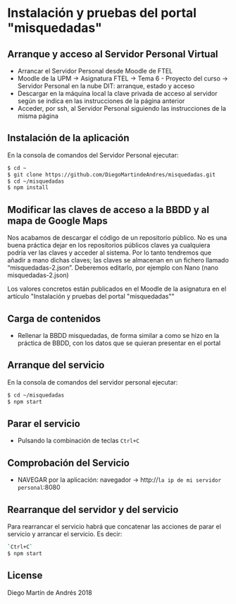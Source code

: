 
# Instalación y pruebas del portal "misquedadas"

## Arranque y acceso al Servidor Personal Virtual

* Arrancar el Servidor Personal desde Moodle de FTEL
* Moodle de la UPM -> Asignatura FTEL -> Tema 6 - Proyecto del curso -> Servidor Personal en la nube DIT: arranque, estado y acceso
* Descargar en la máquina local la clave privada de acceso al servidor según se indica en las instrucciones de la página  anterior
* Acceder, por ssh, al Servidor Personal siguiendo las instrucciones de la misma página

## Instalación de la aplicación
En la consola de comandos del Servidor Personal ejecutar:

```sh
$ cd ~
$ git clone https://github.com/DiegoMartindeAndres/misquedadas.git
$ cd ~/misquedadas
$ npm install
```

## Modificar las claves de acceso a la BBDD y al mapa de Google Maps
Nos acabamos de descargar el código de un repositorio público. No es una buena práctica dejar en los repositorios públicos claves ya cualquiera podría ver las claves y acceder al sistema. Por lo tanto tendremos que añadir a mano dichas claves; las claves se almacenan en un fichero llamado “misquedadas-2.json”. Deberemos editarlo, por ejemplo con Nano (nano misquedadas-2.json)

Los valores concretos están publicados en el Moodle de la asignatura en el artículo "Instalación y pruebas del portal "misquedadas""

## Carga de contenidos
* Rellenar la BBDD misquedadas, de forma similar a como se hizo en la práctica de BBDD, con los datos que se quieran presentar en el portal

## Arranque del servicio
En la consola de comandos del servidor personal ejecutar:

```sh
$ cd ~/misquedadas
$ npm start
```

## Parar el servicio
* Pulsando la combinación de teclas `Ctrl+C`

## Comprobación del Servicio
* NAVEGAR por la aplicación: navegador -> http://`la ip de mi servidor personal`:8080

## Rearranque del servidor y del servicio
Para rearrancar el servicio habrá que concatenar las acciones de parar el servicio y arrancar el servicio. Es decir:
```sh
`Ctrl+C`
$ npm start
```


## License

Diego Martín de Andrés 2018
